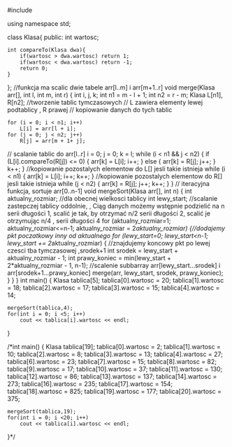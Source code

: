#include <iostream>

using namespace std;

class Klasa{
public:
    int wartosc;

    int compareTo(Klasa dwa){
        if(wartosc > dwa.wartosc) return 1;
        if(wartosc < dwa.wartosc) return -1;
        return 0;
    }
};
//funkcja ma scalic dwie tabele arr[l..m] i arr[m+1..r]
void merge(Klasa arr[], int l, int m, int r)
{
    int i, j, k;
    int n1 = m - l + 1;
    int n2 =  r - m;
    Klasa L[n1], R[n2]; //tworzenie tablic tymczasowych
    // L zawiera elementy lewej podtablicy , R prawej
// kopiowanie danych do tych tablic

    for (i = 0; i < n1; i++)
        L[i] = arr[l + i];
    for (j = 0; j < n2; j++)
        R[j] = arr[m + 1+ j];
// scalanie tablic do arr[l..r]
    i = 0;
    j = 0;
    k = l;
    while (i < n1 && j < n2)
    {
        if (L[i].compareTo(R[j]) <= 0)
        {
            arr[k] = L[i];
            i++;
        }
        else
        {
            arr[k] = R[j];
            j++;
        }
        k++;
    }
//kopiowanie pozostalych elementow do L[] jesli takie istnieja
    while (i < n1)
    {
        arr[k] = L[i];
        i++;
        k++;
    }
//kopiowanie pozostalych elementow do R[] jesli takie istnieja
    while (j < n2)
    {
        arr[k] = R[j];
        j++;
        k++;
    }
}
// iteracyjna funkcja,  sortuje arr[0..n-1]
void mergeSort(Klasa arr[], int n)
{
   int aktualny_rozmiar; //dla obecnej wielkosci tablicy
   int lewy_start;
//scalanie zastepczej tablicy oddolnie, , Ciąg danych możemy wstępnie podzielić na n serii długości 1, scalić je tak, by otrzymać n/2 serii długości 2, scalić je otrzymując n/4 , serii długości 4
   for (aktualny_rozmiar=1; aktualny_rozmiar<=n-1; aktualny_rozmiar = 2*aktualny_rozmiar)
   {//dodajemy pkt poczatkowy inny od aktualnego
       for (lewy_start=0; lewy_start<n-1; lewy_start += 2*aktualny_rozmiar)
       { //znajdujemy koncowy pkt po lewej czesci tba tymczasowej ,srodek+1
           int srodek = lewy_start + aktualny_rozmiar - 1;
           int prawy_koniec = min(lewy_start + 2*aktualny_rozmiar - 1, n-1);
//scalenie subbarray arr[lewy_start...srodek] i arr[srodek+1...prawy_koniec]
           merge(arr, lewy_start, srodek, prawy_koniec);
       }
   }
}
int main()
{
    Klasa tablica[5];
    tablica[0].wartosc = 20;
    tablica[1].wartosc = 18;
    tablica[2].wartosc = 17;
    tablica[3].wartosc = 15;
    tablica[4].wartosc = 14;

    mergeSort(tablica,4);
    for(int i = 0; i <5; i++)
        cout << tablica[i].wartosc << endl;
}


/*int main()
{
    Klasa tablica[19];
    tablica[0].wartosc = 2;
    tablica[1].wartosc = 10;
    tablica[2].wartosc = 8;
    tablica[3].wartosc = 13;
    tablica[4].wartosc = 27;
    tablica[6].wartosc = 23;
    tablica[7].wartosc = 15;
    tablica[8].wartosc = 82;
    tablica[9].wartosc = 17;
    tablica[10].wartosc = 37;
    tablica[11].wartosc = 130;
    tablica[12].wartosc = 86;
    tablica[13].wartosc = 137;
    tablica[14].wartosc = 273;
    tablica[16].wartosc = 235;
    tablica[17].wartosc = 154;
    tablica[18].wartosc = 825;
    tablica[19].wartosc = 177;
    tablica[20].wartosc = 375;

    mergeSort(tablica,19);
    for(int i = 0; i <20; i++)
        cout << tablica[i].wartosc << endl;
}*/
